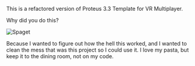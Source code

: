 This is a refactored version of Proteus 3.3 Template for VR Multiplayer.

Why did you do this?

![Spaget](https://i.imgur.com/eZsgNnk.png)

Because I wanted to figure out how the hell this worked, and I wanted to clean the mess that was this project so I could use it.
I love my pasta, but keep it to the dining room, not on my code.
